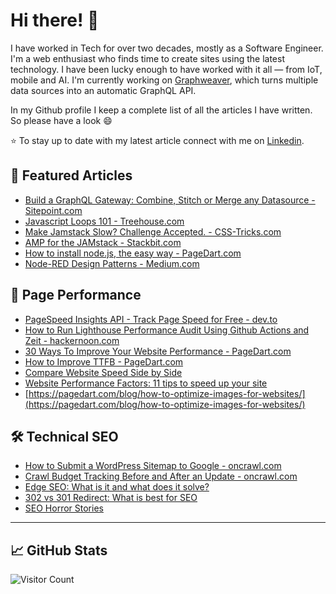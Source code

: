 # Hi there! 👋

I have worked in Tech for over two decades, mostly as a Software Engineer. I'm a web enthusiast who finds time to create sites using the latest technology. I have been lucky enough to have worked with it all — from IoT, mobile and AI. I'm currently working on [Graphweaver](https://github.com/exogee-technology/graphweaver), which turns multiple data sources into an automatic GraphQL API.

In my Github profile I keep a complete list of all the articles I have written. So please have a look :smile:

⭐ To stay up to date with my latest article connect with me on [Linkedin](https://www.linkedin.com/in/stephen-keep/).

## 🧰 Featured Articles

* [Build a GraphQL Gateway: Combine, Stitch or Merge any Datasource - Sitepoint.com](https://www.sitepoint.com/graphql-gateway-combine-stitch-merge/)
* [Javascript Loops 101 - Treehouse.com](https://blog.teamtreehouse.com/javascript-loops-101)
* [Make Jamstack Slow? Challenge Accepted. - CSS-Tricks.com](https://css-tricks.com/make-jamstack-slow-challenge-accepted/)
* [AMP for the JAMstack - Stackbit.com](https://www.stackbit.com/blog/amp-for-jamstack)
* [How to install node.js, the easy way - PageDart.com](https://pagedart.com/blog/how-to-install-node-js/)
* [Node-RED Design Patterns - Medium.com](https://medium.com/node-red/node-red-design-patterns-893331422f42)

## 🚀 Page Performance

* [PageSpeed Insights API - Track Page Speed for Free - dev.to](https://dev.to/pagedart/pagespeed-insights-api-track-page-speed-for-free-2h1j)
* [How to Run Lighthouse Performance Audit Using Github Actions and Zeit - hackernoon.com](https://hackernoon.com/how-to-run-lighthouse-performance-audit-using-github-actions-and-zeit-ff4738xm)
* [30 Ways To Improve Your Website Performance - PageDart.com](https://pagedart.com/blog/30-ways-to-improve-your-website-performance/)
* [How to Improve TTFB - PageDart.com](https://pagedart.com/blog/how-to-improve-ttfb/)
* [Compare Website Speed Side by Side](https://pagedart.com/blog/compare-website-speed-side-by-side/)
* [Website Performance Factors: 11 tips to speed up your site](https://pagedart.com/blog/website-performance-factors/)
* [https://pagedart.com/blog/how-to-optimize-images-for-websites/](https://pagedart.com/blog/how-to-optimize-images-for-websites/)

## 🛠️ Technical SEO

* [How to Submit a WordPress Sitemap to Google - oncrawl.com](https://www.oncrawl.com/oncrawl-seo-thoughts/how-to-submit-a-wordpress-sitemap-to-google/)
* [Crawl Budget Tracking Before and After an Update - oncrawl.com](https://www.oncrawl.com/technical-seo/crawl-budget-tracking-before-and-after-an-update/)
* [Edge SEO: What is it and what does it solve?](https://pagedart.com/blog/edge-seo/)
* [302 vs 301 Redirect: What is best for SEO](https://pagedart.com/blog/302-vs-301-redirect/)
* [SEO Horror Stories](https://dantaylor.online/blog/seo-horror-stories-2019-travel-industry-edition/)

---

## &#x1f4c8; GitHub Stats

![Visitor Count](https://profile-counter.glitch.me/steve-keep/count.svg)
